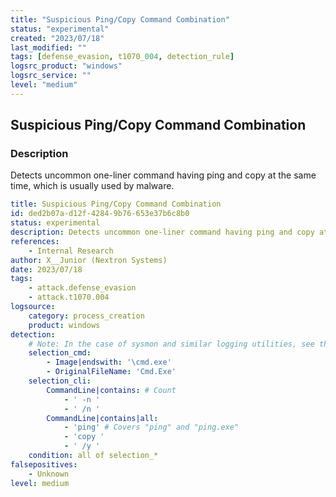 ```yaml
---
title: "Suspicious Ping/Copy Command Combination"
status: "experimental"
created: "2023/07/18"
last_modified: ""
tags: [defense_evasion, t1070_004, detection_rule]
logsrc_product: "windows"
logsrc_service: ""
level: "medium"
---
```


## Suspicious Ping/Copy Command Combination

### Description

Detects uncommon one-liner command having ping and copy at the same time, which is usually used by malware.

```yml
title: Suspicious Ping/Copy Command Combination
id: ded2b07a-d12f-4284-9b76-653e37b6c8b0
status: experimental
description: Detects uncommon one-liner command having ping and copy at the same time, which is usually used by malware.
references:
    - Internal Research
author: X__Junior (Nextron Systems)
date: 2023/07/18
tags:
    - attack.defense_evasion
    - attack.t1070.004
logsource:
    category: process_creation
    product: windows
detection:
    # Note: In the case of sysmon and similar logging utilities, see this discussion https://github.com/SigmaHQ/sigma/discussions/4277
    selection_cmd:
        - Image|endswith: '\cmd.exe'
        - OriginalFileName: 'Cmd.Exe'
    selection_cli:
        CommandLine|contains: # Count
            - ' -n '
            - ' /n '
        CommandLine|contains|all:
            - 'ping' # Covers "ping" and "ping.exe"
            - 'copy '
            - ' /y '
    condition: all of selection_*
falsepositives:
    - Unknown
level: medium

```
